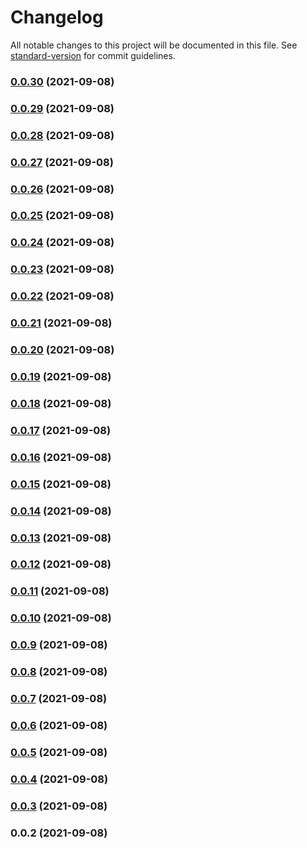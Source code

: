 # Changelog

All notable changes to this project will be documented in this file. See [standard-version](https://github.com/conventional-changelog/standard-version) for commit guidelines.

### [0.0.30](https://github.com/gavindotio/nanostack-sdk/compare/v0.0.29...v0.0.30) (2021-09-08)

### [0.0.29](https://github.com/gavindotio/nanostack-sdk/compare/v0.0.28...v0.0.29) (2021-09-08)

### [0.0.28](https://github.com/gavindotio/nanostack-sdk/compare/v0.0.27...v0.0.28) (2021-09-08)

### [0.0.27](https://github.com/gavindotio/nanostack-sdk/compare/v0.0.26...v0.0.27) (2021-09-08)

### [0.0.26](https://github.com/gavindotio/nanostack-sdk/compare/v0.0.25...v0.0.26) (2021-09-08)

### [0.0.25](https://github.com/gavindotio/nanostack-sdk/compare/v0.0.24...v0.0.25) (2021-09-08)

### [0.0.24](https://github.com/gavindotio/nanostack-sdk/compare/v0.0.23...v0.0.24) (2021-09-08)

### [0.0.23](https://github.com/gavindotio/nanostack-sdk/compare/v0.0.22...v0.0.23) (2021-09-08)

### [0.0.22](https://github.com/gavindotio/nanostack-sdk/compare/v0.0.21...v0.0.22) (2021-09-08)

### [0.0.21](https://github.com/gavindotio/nanostack-sdk/compare/v0.0.20...v0.0.21) (2021-09-08)

### [0.0.20](https://github.com/gavindotio/nanostack-sdk/compare/v0.0.19...v0.0.20) (2021-09-08)

### [0.0.19](https://github.com/gavindotio/nanostack-sdk/compare/v0.0.18...v0.0.19) (2021-09-08)

### [0.0.18](https://github.com/gavindotio/nanostack-sdk/compare/v0.0.17...v0.0.18) (2021-09-08)

### [0.0.17](https://github.com/gavindotio/nanostack-sdk/compare/v0.0.16...v0.0.17) (2021-09-08)

### [0.0.16](https://github.com/gavindotio/nanostack-sdk/compare/v0.0.15...v0.0.16) (2021-09-08)

### [0.0.15](https://github.com/gavindotio/nanostack-sdk/compare/v0.0.14...v0.0.15) (2021-09-08)

### [0.0.14](https://github.com/gavindotio/nanostack-sdk/compare/v0.0.13...v0.0.14) (2021-09-08)

### [0.0.13](https://github.com/gavindotio/nanostack-sdk/compare/v0.0.12...v0.0.13) (2021-09-08)

### [0.0.12](https://github.com/gavindotio/nanostack-sdk/compare/v0.0.11...v0.0.12) (2021-09-08)

### [0.0.11](https://github.com/gavindotio/nanostack-sdk/compare/v0.0.10...v0.0.11) (2021-09-08)

### [0.0.10](https://github.com/gavindotio/nanostack-sdk/compare/v0.0.9...v0.0.10) (2021-09-08)

### [0.0.9](https://github.com/gavindotio/nanostack-sdk/compare/v0.0.8...v0.0.9) (2021-09-08)

### [0.0.8](https://github.com/gavindotio/nanostack-sdk/compare/v0.0.7...v0.0.8) (2021-09-08)

### [0.0.7](https://github.com/gavindotio/nanostack-sdk/compare/v0.0.6...v0.0.7) (2021-09-08)

### [0.0.6](https://github.com/gavindotio/nanostack-sdk/compare/v0.0.5...v0.0.6) (2021-09-08)

### [0.0.5](https://github.com/gavindotio/nanostack-sdk/compare/v0.0.4...v0.0.5) (2021-09-08)

### [0.0.4](https://github.com/gavindotio/nanostack-sdk/compare/v0.0.3...v0.0.4) (2021-09-08)

### [0.0.3](https://github.com/gavindotio/nanostack-sdk/compare/v0.0.2...v0.0.3) (2021-09-08)

### 0.0.2 (2021-09-08)
